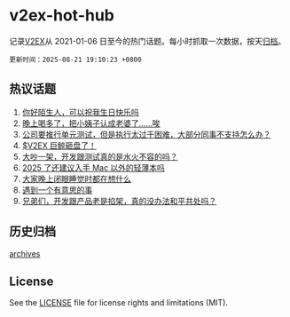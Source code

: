 # v2ex-hot-hub

 记录[V2EX](https://www.v2ex.com/)从 2021-01-06 日至今的热门话题。每小时抓取一次数据，按天[归档](archives)。

`更新时间：2025-08-21 19:10:23 +0800`

## 热议话题

1. [你好陌生人，可以祝我生日快乐吗](https://www.v2ex.com/t/1153801)
1. [晚上喝多了，把小姨子认成老婆了……唉](https://www.v2ex.com/t/1153818)
1. [公司要推行单元测试，但是执行太过于困难，大部分同事不支持怎么办？](https://www.v2ex.com/t/1153924)
1. [$V2EX 巨鲸砸盘了！](https://www.v2ex.com/t/1153865)
1. [大吵一架，开发跟测试真的是水火不容的吗？](https://www.v2ex.com/t/1153954)
1. [2025 了还建议入手 Mac 以外的轻薄本吗](https://www.v2ex.com/t/1153858)
1. [大家晚上闭眼睡觉时都在想什么](https://www.v2ex.com/t/1153894)
1. [遇到一个有意思的事](https://www.v2ex.com/t/1153844)
1. [兄弟们，开发跟产品老是掐架，真的没办法和平共处吗？](https://www.v2ex.com/t/1153969)

## 历史归档

[archives](archives)

## License

See the [LICENSE](LICENSE) file for license rights and limitations (MIT).
